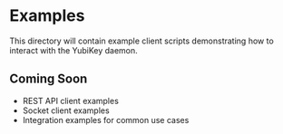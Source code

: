 # Examples

This directory will contain example client scripts demonstrating how to interact with the YubiKey daemon.

## Coming Soon

- REST API client examples
- Socket client examples
- Integration examples for common use cases
